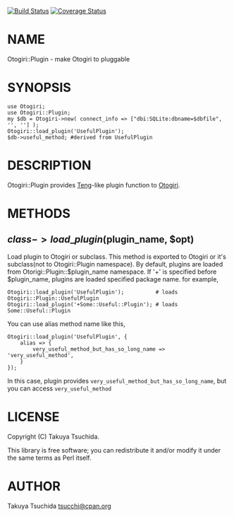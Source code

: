 [![Build Status](https://travis-ci.org/tsucchi/p5-Otogiri-Plugin.png?branch=master)](https://travis-ci.org/tsucchi/p5-Otogiri-Plugin) [![Coverage Status](https://coveralls.io/repos/tsucchi/p5-Otogiri-Plugin/badge.png?branch=master)](https://coveralls.io/r/tsucchi/p5-Otogiri-Plugin?branch=master)
# NAME

Otogiri::Plugin - make Otogiri to pluggable

# SYNOPSIS

    use Otogiri;
    use Otogiri::Plugin;
    my $db = Otogiri->new( connect_info => ["dbi:SQLite:dbname=$dbfile", '', ''] );
    Otogiri::load_plugin('UsefulPlugin');
    $db->useful_method; #derived from UsefulPlugin



# DESCRIPTION

Otogiri::Plugin provides [Teng](https://metacpan.org/pod/Teng)\-like plugin function to [Otogiri](https://metacpan.org/pod/Otogiri).

# METHODS

## $class->load\_plugin($plugin\_name, $opt)

Load plugin to Otogiri or subclass. This method is exported to Otogiri or it's subclass(not to Otogiri::Plugin namespace).
By default, plugins are loaded from Otorigi::Plugin::$plugin\_name namespace. If '+' is specified before $plugin\_name, 
plugins are loaded specified package name. for example,

    Otogiri::load_plugin('UsefulPlugin');          # loads Otogiri::Plugin::UsefulPlugin
    Otogiri::load_plugin('+Some::Useful::Plugin'); # loads Some::Useful::Plugin

You can use alias method name like this,

    Otogiri::load_plugin('UsefulPlugin', { 
        alias => {
            very_useful_method_but_has_so_long_name => 'very_useful_method', 
        }
    });

In this case, plugin provides `very_useful_method_but_has_so_long_name`, but you can access `very_useful_method`

# LICENSE

Copyright (C) Takuya Tsuchida.

This library is free software; you can redistribute it and/or modify
it under the same terms as Perl itself.

# AUTHOR

Takuya Tsuchida <tsucchi@cpan.org>
